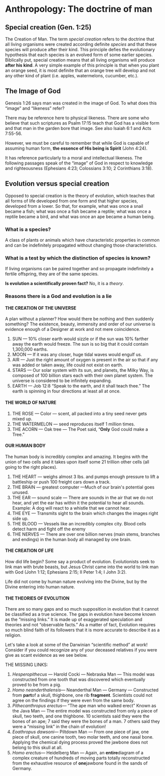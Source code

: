 # Anthropology: The doctrine of man

## Special creation (Gen. 1:25)

The Creation of Man. The term _special creation_ refers to the doctrine that all living organisms were created according definite _species_ and that these species will produce after their kind. This principle defies the evolutionary hypothesis that each species is an evolved form of some earlier species. Biblically put, special creation means that all living organisms will produce **after his kind**. A very simple example of this principle is that when you plant an orange seed, it is most definite that an orange tree will develop and not any other kind of plant (i.e. apples, watermelons, cucumber, etc.).

## The Image of God

Genesis 1:26 says man was created in the image of God. To what does this “image” and “likeness” refer?

There may be reference here to physical likeness. There are some who believe that such scriptures as Psalm 17:15 teach that God has a visible form and that man in the garden bore that image. See also Isaiah 6:1 and Acts 7:55-56.

However, we must be careful to remember that while God is capable of assuming human form, **the essence of His being is Spirit** (John 4:24).

It has reference particularly to a moral and intellectual likeness. The following passages speak of the “image” of God in respect to knowledge and righteousness (Ephesians 4:23; Colossians 3:10; 2 Corinthians 3:18).

## Evolution versus special creation

Opposed to special creation is the theory of evolution, which teaches that all forms of life developed from one form and that higher species, developed from a lower. So that, for example, what was once a snail became a fish; what was once a fish became a reptile; what was once a reptile became a bird, and what was once an ape became a human being.

### What is a species?

A class of plants or animals which have characteristic properties in common and can be indefinitely propagated without changing those characteristics.

### What is a test by which the distinction of species is known?

If living organisms can be paired together and so propagate indefinitely a fertile offspring, they are of the same species.

**Is evolution a scientifically proven fact?** No, it is a _theory_.

### Reasons there is a God and evolution is a lie

#### THE CREATION OF THE UNIVERSE

A plan without a planner? How would there be nothing and then suddenly something? The existence, beauty, immensity and order of our universe is evidence enough of a Designer at work and not mere coincidence.

1. SUN — 10% closer earth would sizzle or if the sun was 10% farther away the earth would freeze. The sun is so big that it could contain 1,300,000 earths.
2. MOON — If it was any closer, huge tidal waves would engulf us.
3. AIR — Just the right amount of oxygen is present in the air so that if any was added or taken away, life could not exist on earth.
4. STARS — Our solar system with its sun, and planets, the Milky Way, is composed of 100 billion stars each with their own planet system. The universe is considered to be infinitely expanding.
5. EARTH — Job 12:8 “Speak to the earth, and it shall teach thee.” The earth is spinning in four directions at least all at once.

#### THE WORLD OF NATURE

1. THE ROSE — Color — scent, all packed into a tiny seed never gets mixed up.
2. THE WATERMELON — seed reproduces itself 1 million times.
3. THE ACORN — Oak tree — The Poet said, “**Only** God could make a Tree.”

#### OUR HUMAN BODY

The human body is incredibly complex and amazing. It begins with the union of two cells and it takes upon itself some 21 trillion other cells (all going to the right places).

1. THE HEART — weighs almost 3 lbs. and pumps enough pressure to lift a battleship or push 100 freight cars down a track.
2. THE BRAIN — greatest computer —Much of our brain's potential goes unused.
3. THE EAR — sound scale — There are sounds in the air that we do not hear, and yet the ear has within it the potential to hear all sounds. Example: A dog will react to a whistle that we cannot hear.
4. THE EYE — Transmits sight to the brain which changes the images right side up.
5. THE BLOOD — Vessels like an incredibly complex city. Blood cells detect harm and fight off the enemy
6. THE NERVES — There are over one billion nerves (main stems, branches and endings) in the human body all managed by one brain.

#### THE CREATION OF LIFE

How did life begin? Some say a product of evolution. Evolutionists seek to link man with brute beasts, but Jesus Christ came into the world to link man with God (John 1:12; Ephesians 2:15; II Peter 1:4; I John 3:2).

Life did not come by human nature evolving into the Divine, but by the Divine entering into human nature.

#### THE THEORIES OF EVOLUTION

There are so many gaps and so much supposition in evolution that it cannot be classified as a true science. The gaps in evolution have become known as the “missing links.” It is made up of exaggerated speculation and theories and not “observable facts.” As a matter of fact, Evolution requires so much blind faith of its followers that it is more accurate to describe it as a religion.

Let's take a look at some of the Darwinian “scientific method” at work! Consider if you could recognize any of your deceased relatives if you were give as scant evidence as we see below.

THE MISSING LINKS:

1. _Hesperopithecus_ — Harold Cocki — Nebraska Man — This model was constructed from one tooth that was discovered which eventually proved to be from a pig.
2. _Homo neanderthalensis_— Neanderthal Man — Germany — Constructed from **part**of a skull, thighbone, one rib **fragment**. Scientists could not agree on the findings if they were even from the same body.
3. _Pithecanthropus erectus_— “The ape man who walked erect” Known as the Java Man — The entire model was constructed from only a piece of skull, two teeth, and one thighbone. 10 scientists said they were the bones of an ape; 7 said they were the bones of a man. 7 others said they were a “missing link” in the chain of evolution!
4. _Eoathropus dawsoni_— Piltdown Man — From one piece of jaw, one piece of skull, one canine tooth, two molar teeth, and one nasal bone. Applying the chemical dying process proved the jawbone does not belong to this skull at all.
5. _Homo erectus_— Heidelberg Man — Again, an **entire**diagram of a complex creature of hundreds of moving parts totally reconstructed from the exhaustive resource of **one**jawbone found in the sands of Germany.
